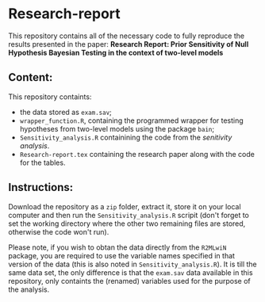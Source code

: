 # Research-report
 
This repository contains all of the necessary code to fully reproduce the results presented in the paper: **Research Report: Prior Sensitivity of Null Hypothesis Bayesian Testing in the context of two-level models**

## Content:
This repository containts: 
 - the data stored as  `exam.sav`; 
 - `wrapper_function.R`, containing the programmed wrapper for testing hypotheses from two-level models using the package `bain`;
 - `Sensitivity_analysis.R` containining the code from the *senitivity analysis*.
 - `Research-report.tex` containing the research paper along with the code for the tables.

## Instructions:
Download the repository as a `zip` folder, extract it, store it on your local computer and then run the `Sensitivity_analysis.R` scripit (don't forget to set the working directory where the other two remaining files are stored, otherwise the code won't run).


Please note, if you wish to obtan the data directly from the `R2MLwiN` package, you are required to use the variable names specified in that version of the data (this is also noted in `Sensitivity_analysis.R`). It is till the same data set, the only difference is that the `exam.sav` data available in this repository, only containts the (renamed) variables used for the purpose of the analysis.
